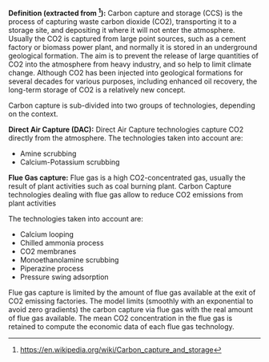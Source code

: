 **Definition (extracted from [^1]):**
Carbon capture and storage (CCS) is the process of capturing waste carbon dioxide (CO2), transporting it to a storage site, and depositing it where it will not enter the atmosphere. Usually the CO2 is captured from large point sources, such as a cement factory or biomass power plant, and normally it is stored in an underground geological formation. The aim is to prevent the release of large quantities of CO2 into the atmosphere from heavy industry, and so help to limit climate change. Although CO2 has been injected into geological formations for several decades for various purposes, including enhanced oil recovery, the long-term storage of CO2 is a relatively new concept.

Carbon capture is sub-divided into two groups of technologies, depending on the context.

**Direct Air Capture (DAC):**
Direct Air Capture technologies capture CO2 directly from the atmosphere.
The technologies taken into account are:

* Amine scrubbing
* Calcium-Potassium scrubbing


**Flue Gas capture:**
Flue gas is a high CO2-concentrated gas, usually the result of plant activities such as coal burning plant.
Carbon Capture technologies dealing with flue gas allow to reduce CO2 emissions from plant activities

The technologies taken into account are:



* Calcium looping
* Chilled ammonia process
* CO2 membranes
* Monoethanolamine scrubbing
* Piperazine process
* Pressure swing adsorption

Flue gas capture is limited by the amount of flue gas available at the exit of CO2 emissing factories. The model limits (smoothly with an exponential to avoid zero gradients) the carbon capture via flue gas with the real amount of flue gas available. The mean CO2 concentration in the flue gas is retained to compute the economic data of each flue gas technology.


[^1]: https://en.wikipedia.org/wiki/Carbon_capture_and_storage